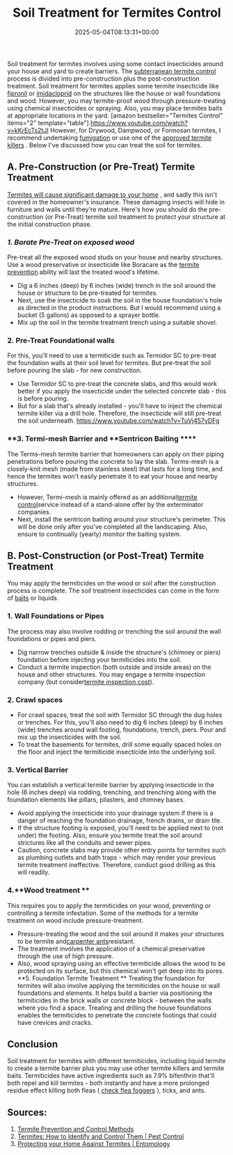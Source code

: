 ﻿---
layout: post
title: Soil Treatment for Termites Control
date: '2025-05-04T08:13:31+00:00'
categories:
- Guide
- Termites
tags: []
slug: /soil-treatment-for-termites/
lastmod: 2025-05-07T12:21:28+03:00
---

Soil treatment for termites involves using some contact insecticides around your house and yard to create barriers. The
[subterranean termite control](https://pestpolicy.com/subterranean-termites-treatment/)
process is divided into pre-construction plus the post-construction treatment.
Soil treatment for termites applies some termite insecticide like
[fipronil](https://iaspub.epa.gov/apex/pesticides/f?p=CHEMICALSEARCH:3:::NO:1,3,31,7,12,25:P3_XCHEMICAL_ID:2377)
or
[imidacloprid](https://iaspub.epa.gov/apex/pesticides/f?p=CHEMICALSEARCH:3:::NO:1,3,31,7,12,25:P3_XCHEMICAL_ID:2571)
on the structures like the house or wall foundations and wood.
However, you may termite-proof wood through pressure-treating using chemical insecticides or spraying. Also, you may place termites baits at appropriate locations in the yard.
[amazon bestseller="Termites Control" items="2" template="table"]
https://www.youtube.com/watch?v=kKrEcTs2tJI
However, for Drywood, Dampwood, or Formosan termites, I recommend undertaking
[fumigation](http://ipm.ucanr.edu/PMG/PESTNOTES/pn7440.html)
or use one of the
[approved termite killers](https://pestpolicy.com/best-termite-killer/)
. Below I've discussed how you can treat the soil for termites.
## A. Pre-Construction (or Pre-Treat) Termite Treatment
[Termites will cause significant damage to your home](https://pestpolicy.com/home-remedy-for-termites/)
, and sadly this isn't covered in the homeowner's insurance. These damaging insects will hide in furniture and walls until they're mature.
Here's how you should do the pre-construction (or Pre-Treat) termite soil treatment to protect your structure at the initial construction phase.
### *1. Borate Pre-Treat on exposed wood*
Pre-treat all the exposed wood studs on your house and nearby structures. Use a wood preservative or insecticide like Boracare as the
[termite prevention](https://pestpolicy.com/termite-prevention/)
ability will last the treated wood's lifetime.
- Dig a 6 inches (deep) by 6 inches (wide) trench in the soil around the house or structure to be pre-treated for termites.
- Next, use the insecticide to soak the soil in the house foundation's hole as directed in the product instructions. But I would recommend using a bucket (5 gallons) as opposed to a sprayer bottle.
- Mix up the soil in the termite treatment trench using a suitable shovel.
### 2. Pre-Treat Foundational walls
For this, you'll need to use a termiticide such as Termidor SC to pre-treat the foundation walls at their soil level for termites. But pre-treat the soil before pouring the slab - for new construction.
- Use Termidor SC to pre-treat the concrete slabs, and this would work better if you apply the insecticide under the selected concrete slab - this is before pouring.
- But for a slab that's already installed - you'll have to inject the chemical termite killer via a drill hole. Therefore, the insecticide will still pre-treat the soil underneath.
https://www.youtube.com/watch?v=TuVj457vDFg
### **3. Termi-mesh Barrier and **Sentricon Baiting ****
The Terms-mesh termite barrier that homeowners can apply on their piping penetrations before pouring the concrete to lay the slab.
Terms-mesh is a closely-knit mesh (made from stainless steel) that lasts for a long time, and hence the termites won't easily penetrate it to eat your house and nearby structures.
- However, Termi-mesh is mainly offered as an additional[termite control](https://pestpolicy.com/top-7-natural-termite-control-can-easily/)service instead of a stand-alone offer by the exterminator companies.
- Next, install the sentricon baiting around your structure's perimeter. This will be done only after you've completed all the landscaping. Also, ensure to continually (yearly) monitor the baiting system.
## B. Post-Construction (or Post-Treat) Termite Treatment
You may apply the termiticides on the wood or soil after the construction process is complete. The soil treatment insecticides can come in the form of
[baits](https://pestpolicy.com/best-termite-bait-stations/)
or liquids.
### 1. Wall Foundations or Pipes
The process may also involve rodding or trenching the soil around the wall foundations or pipes and piers.
- Dig narrow trenches outside & inside the structure's (chimney or piers) foundation before injecting your termiticides into the soil.
- Conduct a termite inspection (both outside and inside areas) on the house and other structures. You may engage a termite inspection company (but consider[termite inspection cost](https://pestpolicy.com/termite-inspection-cost/)).
### 2. Crawl spaces
- For crawl spaces, treat the soil with Termidor SC through the dug holes or trenches. For this, you'll also need to dig 6 inches (deep) by 6 inches (wide) trenches around wall footing, foundations, trench, piers. Pour and mix up the insecticides with the soil.
- To treat the basements for termites, drill some equally spaced holes on the floor and inject the termiticide insecticide into the underlying soil.
### 3. Vertical Barrier
You can establish a vertical termite barrier by applying insecticide in the hole (6 inches deep) via rodding, trenching, and trenching along with the foundation elements like pillars, pilasters, and chimney bases.
- Avoid applying the insecticide into your drainage system if there is a danger of reaching the foundation drainage, french drains, or drain tile.
- If the structure footing is exposed, you'll need to be applied next to (not under) the footing. Also, ensure you termite treat the soil around strictures like all the conduits and sewer pipes.
- Caution, concrete slabs may provide other entry points for termites such as plumbing outlets and bath traps - which may render your previous termite treatment ineffective. Therefore, conduct good drilling as this will readily.
### 4.**Wood treatment **
This requires you to apply the termiticides on your wood, preventing or controlling a termite infestation. Some of the methods for a termite treatment on wood include pressure-treatment.
- Pressure-treating the wood and the soil around it makes your structures to be termite and[carpenter ants](https://pestpolicy.com/best-ant-killer/)resistant.
- The treatment involves the application of a chemical preservative through the use of high pressure.
- Also, wood spraying using an effective termiticide allows the wood to be protected on its surface, but this chemical won't get deep into its pores.
**5. Foundation Termite Treatment **
Treating the foundation for termites will also involve applying the termiticides on the house or wall foundations and elements.
It helps build a barrier via positioning the termiticides in the brick walls or concrete block - between the walls where you find a space.
Treating and drilling the house foundations enables the termiticides to penetrate the concrete footings that could have crevices and cracks.
## Conclusion
Soil treatment for termites with different termiticides, including liquid termite to create a termite barrier plus you may use other termite killers and termite baits.
Termiticides have active ingredients such as 7.9% bifenthrin that'll both repel and kill termites - both instantly and have a more prolonged residue effect killing both fleas (
[check flea foggers](https://pestpolicy.com/best-fogger-for-fleas/)
), ticks, and ants.
## Sources:
1. [Termite Prevention and Control Methods](https://www.uaex.edu/farm-ranch/pest-management/docs/training-manuals/AG1154.pdf)
2. [Termites: How to Identify and Control Them | Pest Control](https://www.epa.gov/safepestcontrol/termites-how-identify-and-control-them)
3. [Protecting your Home Against Termites | Entomology](https://entomology.ca.uky.edu/ef605)